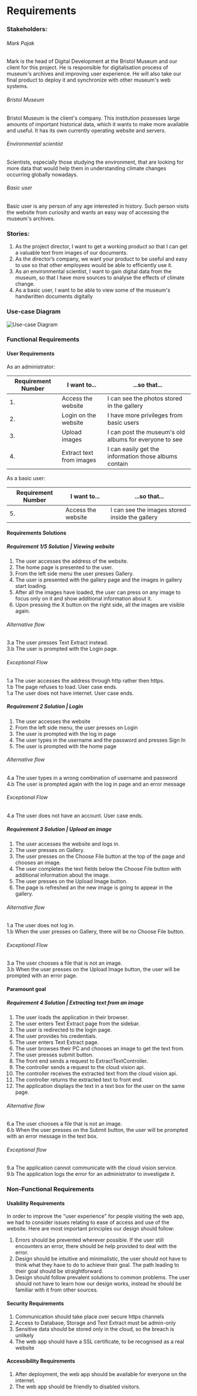 # Requirements

### Stakeholders:

###### Mark Pajak

Mark is the head of Digital Development at the Bristol Museum and our client for this project.
He is responsible for digitalisation process of museum's archives and improving user experience.
He will also take our final product to deploy it and synchronize with other museum's web systems.  

######  Bristol Museum

Bristol Museum is the client's company. This institution possesses large amounts of important
historical data, which it wants to make more available and useful. It has its own 
currently operating website and servers.

###### Environmental scientist

Scientists, especially those studying the environment, that are looking for more data that 
would help them in understanding climate changes occurring globally nowadays.

###### Basic user

Basic user is any person of any age interested in history. Such person visits the 
website from curiosity and wants an easy way of accessing the museum's archives. 

### Stories:

1. As the project director, I want to get a working product so that I can get a valuable text from images of our documents.
2. As the director’s company, we want your product to be useful and easy to use so that other employees would be able to efficiently use it.
3. As an environmental scientist, I want to gain digital data from the museum, so that I have more sources to analyse the effects of climate change.
4. As a basic user, I want to be able to view some of the museum's handwritten documents digitally

### Use-case Diagram

![Use-case Diagram](images/Use-caseDiagram.png)

### Functional Requirements

#### User Requirements 


As an administrator:

Requirement Number | I want to... | ...so that...
-------------------|--------------|-------------- 
1. | Access the website | I can see the photos stored in the gallery
2. | Login on the website |  I have more privileges from basic users
3. | Upload images |  I can post the museum's old albums for everyone to see
4. | Extract text from images | I can easily get the information those albums contain

As a basic user:

Requirement Number | I want to... | ...so that...
-------------------|--------------|-------------- 
5. | Access the website | I can see the images stored inside the gallery


#### Requirements Solutions 
##### Requirement 1/5 Solution | Viewing website
1. The user accesses the address of the website.
1. The home page is presented to the user.
1. From the left side menu the user presses Gallery.
1. The user is presented with the gallery page and the images in gallery start loading.
1. After all the images have loaded, the user can press on any image to focus only on it and show additional information about it.
1. Upon pressing the X button on the right side, all the images are visible again.

###### Alternative flow
3.a The user presses Text Extract instead. \
3.b The user is prompted with the Login page.

###### Exceptional Flow
1.a The user accesses the address through http rather then https. \
1.b The page refuses to load. User case ends. \
1.a The user does not have internet. User case ends.

##### Requirement 2 Solution | Login
1. The user accesses the website 
1. From the left side menu, the user presses on Login
1. The user is prompted with the log in page
1. The user types in the username and the password and presses Sign In
1. The user is prompted with the home page

###### Alternative flow

4.a The user types in a wrong combination of username and password \
4.b The user is prompted again with the log in page and an error message

###### Exceptional Flow

4.a The user does not have an account. User case ends.

##### Requirement 3 Solution | Upload an image
1. The user accesses the website and logs in.
1. The user presses on Gallery.
1. The user presses on the Choose File button at the top of the page and chooses an image.
1. The user completes the text fields below the Choose File button with additional information about the image.
1. The user presses on the Upload Image button.
1. The page is refreshed an the new image is going to appear in the gallery.

###### Alternative flow

1.a The user does not log in. \
1.b When the user presses on Gallery, there will be no Choose File button.

###### Exceptional Flow

3.a The user chooses a file that is not an image. \
3.b When the user presses on the Upload Image button, the user will be prompted with an error page.


#### Paramount goal
##### Requirement 4 Solution |  Extracting text from an image

1. The user loads the application in their browser.
1. The user enters Text Extract page from the sidebar.
1. The user is redirected to the login page.
1. The user provides his credentials.
1. The user enters Text Extract page.
1. The user browses their PC and chooses an image to get the text from.
1. The user presses submit button.
1. The front end sends a request to ExtractTextController.
1. The controller sends a request to the cloud vision api.
1. The controller receives the extracted text from the cloud vision api.
1. The controller returns the extracted text to front end.
1. The application displays the text in a text box for the user on the same page.


###### Alternative flow
6.a The user chooses a file that is not an image. \
6.b When the user presses on the Submit button, the user will be prompted with an error message in the text box.

###### Exceptional flow
9.a The application cannot communicate with the cloud vision service.\
9.b The application logs the error for an administrator to investigate it.

### Non-Functional Requirements 

#### Usability Requirements

In order to improve the "user experience" for people visiting the web app,
we had to consider issues relating to ease of access and use of the website.
Here are most important principles our design should follow:
1. Errors should be prevented wherever possible. If the user still encounters
an error, there should be help provided to deal with the error.
2. Design should be intuitive and minimalistic, the user should not have to
think what they have to do to achieve their goal. The path leading to their
goal should be straightforward.
3. Design should follow prevalent solutions to common problems. The user
should not have to learn how our design works, instead he should be familiar
with it from other sources.

#### Security Requirements

1. Communication should take place over secure https channels
2. Access to Database, Storage and Text Extract must be admin-only
3. Sensitive data should be stored only in the cloud, so the breach is unlikely
4. The web app should have a SSL certificate, to be recognised as a real website

#### Accessibility Requirements

1. After deployment, the web app should be available for everyone on the 
internet.
2. The web app should be friendly to disabled visitors.
